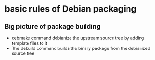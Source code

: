 # basic rules of Debian packaging

## Big picture of package building

* debmake command debianize the upstream source tree by adding template files 
to it
* The debuild command builds the binary package from the debianized source tree
